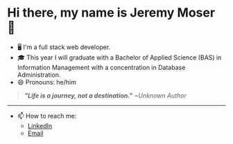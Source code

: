 # Hi there, my name is Jeremy Moser 👋

- 🖥️ I'm a full stack web developer.
- :mortar_board: This year I will graduate with a Bachelor of Applied Science (BAS) in Information Management with a concentration in Database Administration.
- 😄 Pronouns: he/him
> ***"Life is a journey, not a destination."*** *~Unknown Author*
---
- 📫 How to reach me:
  - [LinkedIn](https://www.linkedin.com/in/jeremy-moser-6839a7211)
  - [Email](mailto:jeremygmoser@icloud.com)
